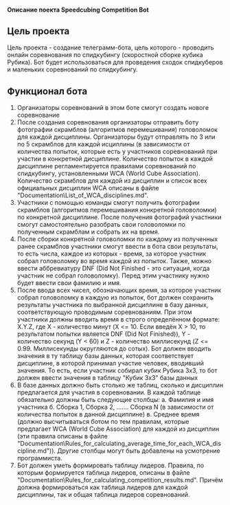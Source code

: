 #### Описание поекта Speedcubing Competition Bot

## Цель проекта
Цель проекта - создание телеграмм-бота, цель которого - проводить онлайн соревнования по спидкубингу (скоростной сборке кубика Рубика). Бот будет использоваться для проведения сходок спидкуберов и маленьких соревнований по спидкубингу.

## Функционал бота
1. Организаторы соревнований в этом боте смогут создать новоге соревнование
2. После создания соревнования организаторы отправить боту фотографии скрамблов (алгоритмов перемешивания) головоломок для каждой дисциплины. Организаторы будут отправлять по 3 или по 5 скрамблов для каждой исциплины (в зависимости от количества попыток, которые есть у участников соревнований при участии в конкретной дисциплине. Количество попыток в каждой дисциплине регламентируется правилами соревнований по спидкубингу, установленными WCA (World Cube Association). Количество скрамблов для каждой из дисциплин и список всех официальных дисциплин WCA описаны в файле "Documentation\List_of_WCA_disciplines.md".
3. Участники с помощью команды смогут получить фотографии скрамблов (алгоритмов перемешивания конкретной головоломки) по конкретной дисциплине. После получения фотографий участники смогут самостоятельно разобрать свои головоломки по полученным скрамблам и собрать их на время.
4. После сборки конкретной головоломки по каждому из полученных ранее скрамблов участники смогут ввести в бота свои результаты, то есть числа, каждое из которых - время, за которое участник собрал головоломку во время каждой из попыток. Также, можно ввести аббревиатуру DNF (Did Not Finished - это ситуация, когда участник не собрал головоломку). Перед этим участнику нужно будет ввести свои фамилию и имя. 
5. После ввода всех чисел, обозначающих время, за которое участник собрал головоломку в каждую из попыток, бот должен сохранить результаты участника по выбранной дисциплине в базу данных, соответствующую проводимым соревнованиям. При этом участники должны вводить время в строго определённом формате: X.Y.Z, где X - количество минут (X <= 10. Если введён X > 10, то результатом попытки является DNF (Did Not Finished)), Y - количество секунд (Y < 60) и Z - количество миллисекунд (Z <= 0.99. Миллисекунды округляются до сотых). Бот должен вводить значения в ту таблицу базы данных, которая соответствует дисциплине, в которой принимал участие человек, вводивший значения. То есть, если участник собирал кубик Рубика 3x3, то бот должен ввести значения в таблицу "Кубик 3x3" базы данных
6. В базе данных должно быть столько же таблиц, сколько и дисциплин предлагается для участия в соревновании. В каждой таблице обязательно должны быть следующие столбцы:
     а. Фамилия и имя участника
     б. Сборка 1, Сборка 2, ....... Сборка N (в зависимости от количества попыток в данной дисциплине)
     в. Среднее время (должно высчитываться ботом по тем правилам, которые предлагает WCA (World Cube Association) для каждой из дисциплин (эти правила описаны в файле "Documentation\Rules_for_calculating_average_time_for_each_WCA_discipline.md")).
Другие столбцы могут быть добавлены на усмотрение программиста.
7. Бот должен уметь формировать таблицу лидеров. Правила, по которым формируется таблица лидеров, описаны в файле "Documentation\Rules_for_calculating_competition_results.md". Причём должна формироваться как таблица лидеров для каждой дисциплины, так и общая таблица лидеров соревнований.  